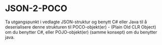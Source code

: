 # JSON-2-POCO
Ta utgangspunkt i vedlagte JSON-struktur og benytt C# eller Java til å deserialisere denne strukturen til POCO-objekt(er) -
(Plain Old CLR Object) om du benytter C#, eller POJO-objekt(er) (samme konsept) om du benytter java.
